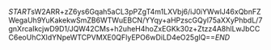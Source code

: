 $START$sW2ARR+zZ6ys6Gqah5aCL3pPZgT4m1LXVbj6/iJ0iYWwlJ46xQbnFZWegaUh9YuKakekwSmZB6WTWuEBCN/YYqy+aHPzscGQyl75aXXyPhbdL/7gnXrcaIkcjwD9D1/JQW42CMs+h2uheH4hoZxEGKk30z+Ztzz4A8hlLwJbCCC6eoUhCXldYNpeWTCPVMXE0QFlyEPO6wDiLD4eO25glQ==$END$